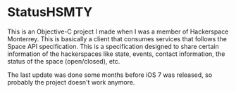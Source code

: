 StatusHSMTY
===========


This is an Objective-C project I made when I was a member of Hackerspace Monterrey. This is basically a client that consumes services that follows the Space API specification. This is a specification designed to share certain information of the hackerspaces like state, events, contact information, the status of the space (open/closed), etc.  

The last update was done some months before iOS 7 was released, so probably the project doesn't work anymore.
